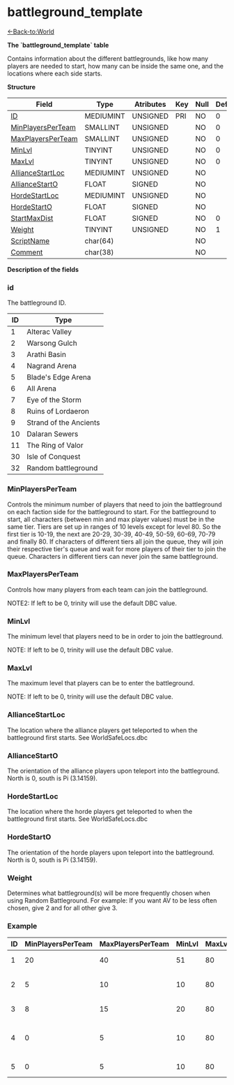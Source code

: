 # battleground\_template

[<-Back-to:World](database-world.md)

**The \`battleground\_template\` table**

Contains information about the different battlegrounds, like how many players are needed to start, how many can be inside the same one, and the locations where each side starts.

**Structure**

| Field                  | Type         | Atributes | Key | Null | Default | Extra | Comment |
|------------------------|--------------|-----------|-----|------|---------|-------|---------|
| [ID][1]                | MEDIUMINT | UNSIGNED  | PRI | NO   | 0       |       |         |
| [MinPlayersPerTeam][2] | SMALLINT  | UNSIGNED  |     | NO   | 0       |       |         |
| [MaxPlayersPerTeam][3] | SMALLINT  | UNSIGNED  |     | NO   | 0       |       |         |
| [MinLvl][4]            | TINYINT   | UNSIGNED  |     | NO   | 0       |       |         |
| [MaxLvl][5]            | TINYINT   | UNSIGNED  |     | NO   | 0       |       |         |
| [AllianceStartLoc][6]  | MEDIUMINT | UNSIGNED  |     | NO   |         |       |         |
| [AllianceStartO][7]    | FLOAT        | SIGNED    |     | NO   |         |       |         |
| [HordeStartLoc][8]     | MEDIUMINT | UNSIGNED  |     | NO   |         |       |         |
| [HordeStartO][9]       | FLOAT        | SIGNED    |     | NO   |         |       |         |
| [StartMaxDist][10]     | FLOAT        | SIGNED    |     | NO   | 0       |       |         |
| [Weight][11]           | TINYINT   | UNSIGNED  |     | NO   | 1       |       |         |
| [ScriptName][12]       | char(64)     |           |     | NO   |         |       |         |
| [Comment][13]          | char(38)     |           |     | NO   |         |       |         |

[1]: #id
[2]: #minplayersperteam
[3]: #maxplayersperteam
[4]: #minlvl
[5]: #maxlvl
[6]: #alliancestartloc
[7]: #alliancestarto
[8]: #hordestartloc
[9]: #hordestarto
[10]: #startmaxdist
[11]: #weight
[12]: #scriptname
[13]: #comment

**Description of the fields**

### id

The battleground ID.

| ID | Type                   |
|----|------------------------|
| 1  | Alterac Valley         |
| 2  | Warsong Gulch          |
| 3  | Arathi Basin           |
| 4  | Nagrand Arena          |
| 5  | Blade's Edge Arena     |
| 6  | All Arena              |
| 7  | Eye of the Storm       |
| 8  | Ruins of Lordaeron     |
| 9  | Strand of the Ancients |
| 10 | Dalaran Sewers         |
| 11 | The Ring of Valor      |
| 30 | Isle of Conquest       |
| 32 | Random battleground    |

### MinPlayersPerTeam

Controls the minimum number of players that need to join the battleground on each faction side for the battleground to start. For the battleground to start, all characters (between min and max player values) must be in the same tier. Tiers are set up in ranges of 10 levels except for level 80. So the first tier is 10-19, the next are 20-29, 30-39, 40-49, 50-59, 60-69, 70-79 and finally 80. If characters of different tiers all join the queue, they will join their respective tier's queue and wait for more players of their tier to join the queue. Characters in different tiers can never join the same battleground.

### MaxPlayersPerTeam

Controls how many players from each team can join the battleground.

NOTE2: If left to be 0, trinity will use the default DBC value.

### MinLvl

The minimum level that players need to be in order to join the battleground.

NOTE: If left to be 0, trinity will use the default DBC value.

### MaxLvl

The maximum level that players can be to enter the battleground.

NOTE: If left to be 0, trinity will use the default DBC value.

### AllianceStartLoc

The location where the alliance players get teleported to when the battleground first starts. See WorldSafeLocs.dbc

### AllianceStartO

The orientation of the alliance players upon teleport into the battleground. North is 0, south is Pi (3.14159).

### HordeStartLoc

The location where the horde players get teleported to when the battleground first starts. See WorldSafeLocs.dbc

### HordeStartO

The orientation of the horde players upon teleport into the battleground. North is 0, south is Pi (3.14159).

### Weight

Determines what battleground(s) will be more frequently chosen when using Random Battleground.
For example: If you want AV to be less often chosen, give 2 and for all other give 3.

### Example

| ID | MinPlayersPerTeam | MaxPlayersPerTeam | MinLvl | MaxLvl | AllianceStartLoc | AllianceStartO | HordeStartLoc | HordeStartO | StartMaxDist | Weight | ScriptName | Comment                                |
|----|-------------------|-------------------|--------|--------|------------------|----------------|---------------|-------------|--------------|--------|------------|----------------------------------------|
| 1  | 20                | 40                | 51     | 80     | 611              | 3.16312        | 610           | 0.715504    | 100          | 1      |            | Alterac Valley (battleground)          |
| 2  | 5                 | 10                | 10     | 80     | 769              | 3.14159        | 770           | 0.151581    | 75           | 1      |            | Warsong Gulch (battleground)           |
| 3  | 8                 | 15                | 20     | 80     | 890              | 3.91571        | 889           | 0.813671    | 75           | 1      |            | Arathi Basin (battleground)            |
| 4  | 0                 | 5                 | 10     | 80     | 929              | 0              | 936           | 3.14159     | 0            | 1      |            | Nagrand Arena / Ring of Trials (arena) |
| 5  | 0                 | 5                 | 10     | 80     | 939              | 0              | 940           | 3.14159     | 0            | 1      |            | Blades's Edge Arena (arena)            |
